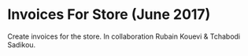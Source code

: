 # Invoices For Store (June 2017)
Create invoices for the store. In collaboration Rubain Kouevi & Tchabodi Sadikou.
